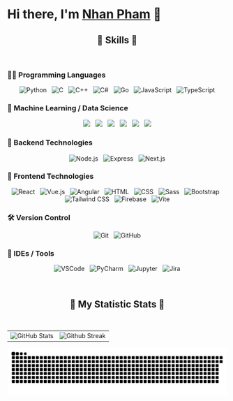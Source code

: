 # Hi there, I'm [Nhan Pham]() 👋


## <div align="center">🚀 Skills 🚀</div>

<br>

### 🧑‍💻 Programming Languages

<div align="center">
  <img src="https://raw.githubusercontent.com/marwin1991/profile-technology-icons/main/icons/python.png" width="45" alt="Python"/>&nbsp;&nbsp;
  <img src="https://raw.githubusercontent.com/marwin1991/profile-technology-icons/main/icons/c.png" width="45" alt="C"/>&nbsp;&nbsp;
  <img src="https://raw.githubusercontent.com/marwin1991/profile-technology-icons/main/icons/c++.png" width="45" alt="C++"/>&nbsp;&nbsp;
  <img src="https://raw.githubusercontent.com/marwin1991/profile-technology-icons/main/icons/c%23.png" width="45" alt="C#"/>&nbsp;&nbsp;
  <img src="https://raw.githubusercontent.com/marwin1991/profile-technology-icons/main/icons/go.png" width="45" alt="Go"/>&nbsp;&nbsp;
  <img src="https://raw.githubusercontent.com/marwin1991/profile-technology-icons/main/icons/javascript.png" width="45" alt="JavaScript"/>&nbsp;&nbsp;
  <img src="https://raw.githubusercontent.com/marwin1991/profile-technology-icons/main/icons/typescript.png" width="45" alt="TypeScript"/>
</div>

### 🤖 Machine Learning / Data Science

<p align="center">
  <img src="https://img.shields.io/badge/TensorFlow-FF6F00?style=for-the-badge&logo=tensorflow&logoColor=white"/>&nbsp;&nbsp;
  <img src="https://img.shields.io/badge/scikit--learn-F7931E?style=for-the-badge&logo=scikit-learn&logoColor=white"/>&nbsp;&nbsp;
  <img src="https://img.shields.io/badge/FastAPI-005571?style=for-the-badge&logo=fastapi&logoColor=white"/>&nbsp;&nbsp;
  <img src="https://img.shields.io/badge/NumPy-013243?style=for-the-badge&logo=numpy&logoColor=white"/>&nbsp;&nbsp;
  <img src="https://img.shields.io/badge/Pandas-150458?style=for-the-badge&logo=pandas&logoColor=white"/>&nbsp;&nbsp;
  <img src="https://img.shields.io/badge/Plotly-3F4F75?style=for-the-badge&logo=plotly&logoColor=white"/>
</p>

### 🧩 Backend Technologies

<div align="center">
  <img src="https://raw.githubusercontent.com/marwin1991/profile-technology-icons/main/icons/node_js.png" width="45" alt="Node.js" style="vertical-align: middle;"/>&nbsp;&nbsp;
  <img src="https://raw.githubusercontent.com/marwin1991/profile-technology-icons/main/icons/express.png" width="45" alt="Express" style="vertical-align: middle;"/>&nbsp;&nbsp;
  <img src="https://raw.githubusercontent.com/marwin1991/profile-technology-icons/main/icons/next_js.png" width="45" alt="Next.js" style="vertical-align: middle;"/>
</div>


### 🎨 Frontend Technologies

<div align="center">
  <img src="https://raw.githubusercontent.com/marwin1991/profile-technology-icons/main/icons/react.png" width="45" alt="React"/>&nbsp;&nbsp;
  <img src="https://raw.githubusercontent.com/marwin1991/profile-technology-icons/main/icons/vue_js.png" width="45" alt="Vue.js"/>&nbsp;&nbsp;
  <img src="https://raw.githubusercontent.com/marwin1991/profile-technology-icons/main/icons/angular.png" width="45" alt="Angular"/>&nbsp;&nbsp;
  <img src="https://raw.githubusercontent.com/marwin1991/profile-technology-icons/main/icons/html.png" width="45" alt="HTML"/>&nbsp;&nbsp;
  <img src="https://raw.githubusercontent.com/marwin1991/profile-technology-icons/main/icons/css.png" width="45" alt="CSS"/>&nbsp;&nbsp;
  <img src="https://raw.githubusercontent.com/marwin1991/profile-technology-icons/main/icons/sass.png" width="45" alt="Sass"/>&nbsp;&nbsp;
  <img src="https://raw.githubusercontent.com/marwin1991/profile-technology-icons/main/icons/bootstrap.png" width="45" alt="Bootstrap"/>&nbsp;&nbsp;
  <img src="https://raw.githubusercontent.com/marwin1991/profile-technology-icons/main/icons/tailwind_css.png" width="45" alt="Tailwind CSS"/>&nbsp;&nbsp;
  <img src="https://raw.githubusercontent.com/marwin1991/profile-technology-icons/main/icons/firebase.png" width="45" alt="Firebase"/>&nbsp;&nbsp;
  <img src="https://raw.githubusercontent.com/marwin1991/profile-technology-icons/main/icons/vite.png" width="45" alt="Vite"/>
</div>

### 🛠️ Version Control

<div align="center">
  <img src="https://raw.githubusercontent.com/marwin1991/profile-technology-icons/main/icons/git.png" width="45" alt="Git"/>&nbsp;&nbsp;
  <img src="https://raw.githubusercontent.com/marwin1991/profile-technology-icons/main/icons/github.png" width="45" alt="GitHub"/>
</div>

### 🧰 IDEs / Tools

<p align="center">
  <img src="https://raw.githubusercontent.com/marwin1991/profile-technology-icons/main/icons/visual_studio_code.png" width="45" alt="VSCode"/>&nbsp;&nbsp;
  <img src="https://raw.githubusercontent.com/marwin1991/profile-technology-icons/main/icons/pycharm.png" width="45" alt="PyCharm"/>&nbsp;&nbsp;
  <img src="https://raw.githubusercontent.com/marwin1991/profile-technology-icons/main/icons/jupyter_notebook.png" width="45" alt="Jupyter"/>&nbsp;&nbsp;
  <img src="https://raw.githubusercontent.com/marwin1991/profile-technology-icons/main/icons/jira.png" width="45" alt="Jira"/>
</p>

<br>

## <div align="center">🤭 My Statistic Stats 🤭</div>

<br>

<table>
<tr>
  <td>
    <img src="https://github-readme-stats.vercel.app/api?username=NhanPhamThanh-IT&show_icons=true&theme=tokyonight&hide_border=true&include_all_commits=false&count_private=false" alt="GitHub Stats" title="Github Stats"/>  

  </td>
  <td>
      <img src="https://github-readme-streak-stats.herokuapp.com/?user=NhanPhamThanh-IT&theme=tokyonight&hide_border=true" alt="Github Streak" title="Github Streak"/> 
  </td>
</tr>
</table>

<picture>
  <source media="(prefers-color-scheme: dark)" srcset="https://raw.githubusercontent.com/NhanPhamThanh-IT/NhanPhamThanh-IT/output/github-snake-dark.svg" />
  <source media="(prefers-color-scheme: light)" srcset="https://raw.githubusercontent.com/NhanPhamThanh-IT/NhanPhamThanh-IT/output/github-snake.svg" />
  <img alt="github-snake" src="https://raw.githubusercontent.com/NhanPhamThanh-IT/NhanPhamThanh-IT/output/github-snake.svg" />
</picture>

